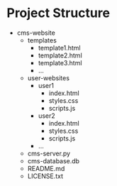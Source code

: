 # Project Structure

- cms-website
  - templates
    - template1.html
    - template2.html
    - template3.html
    - ...
  - user-websites
    - user1
      - index.html
      - styles.css
      - scripts.js
    - user2
      - index.html
      - styles.css
      - scripts.js
    - ...
  - cms-server.py
  - cms-database.db
  - README.md
  - LICENSE.txt
